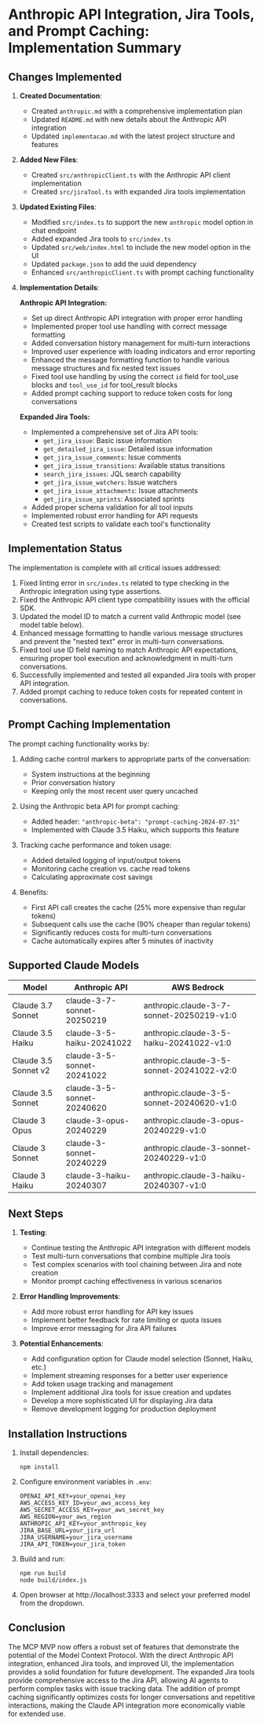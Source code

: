 # Anthropic API Integration, Jira Tools, and Prompt Caching: Implementation Summary

## Changes Implemented

1. **Created Documentation**:
   - Created `anthropic.md` with a comprehensive implementation plan
   - Updated `README.md` with new details about the Anthropic API integration
   - Updated `implementacao.md` with the latest project structure and features

2. **Added New Files**:
   - Created `src/anthropicClient.ts` with the Anthropic API client implementation
   - Created `src/jiraTool.ts` with expanded Jira tools implementation

3. **Updated Existing Files**:
   - Modified `src/index.ts` to support the new `anthropic` model option in chat endpoint
   - Added expanded Jira tools to `src/index.ts`
   - Updated `src/web/index.html` to include the new model option in the UI
   - Updated `package.json` to add the uuid dependency
   - Enhanced `src/anthropicClient.ts` with prompt caching functionality

4. **Implementation Details**:

   **Anthropic API Integration:**
   - Set up direct Anthropic API integration with proper error handling
   - Implemented proper tool use handling with correct message formatting
   - Added conversation history management for multi-turn interactions
   - Improved user experience with loading indicators and error reporting
   - Enhanced the message formatting function to handle various message structures and fix nested text issues
   - Fixed tool use handling by using the correct `id` field for tool_use blocks and `tool_use_id` for tool_result blocks
   - Added prompt caching support to reduce token costs for long conversations

   **Expanded Jira Tools:**
   - Implemented a comprehensive set of Jira API tools:
     - `get_jira_issue`: Basic issue information
     - `get_detailed_jira_issue`: Detailed issue information
     - `get_jira_issue_comments`: Issue comments
     - `get_jira_issue_transitions`: Available status transitions
     - `search_jira_issues`: JQL search capability
     - `get_jira_issue_watchers`: Issue watchers
     - `get_jira_issue_attachments`: Issue attachments
     - `get_jira_issue_sprints`: Associated sprints
   - Added proper schema validation for all tool inputs
   - Implemented robust error handling for API requests
   - Created test scripts to validate each tool's functionality

## Implementation Status

The implementation is complete with all critical issues addressed:

1. Fixed linting error in `src/index.ts` related to type checking in the Anthropic integration using type assertions.
2. Fixed the Anthropic API client type compatibility issues with the official SDK.
3. Updated the model ID to match a current valid Anthropic model (see model table below).
4. Enhanced message formatting to handle various message structures and prevent the "nested text" error in multi-turn conversations.
5. Fixed tool use ID field naming to match Anthropic API expectations, ensuring proper tool execution and acknowledgment in multi-turn conversations.
6. Successfully implemented and tested all expanded Jira tools with proper API integration.
7. Added prompt caching to reduce token costs for repeated content in conversations.

## Prompt Caching Implementation

The prompt caching functionality works by:

1. Adding cache control markers to appropriate parts of the conversation:
   - System instructions at the beginning
   - Prior conversation history
   - Keeping only the most recent user query uncached

2. Using the Anthropic beta API for prompt caching:
   - Added header: `"anthropic-beta": "prompt-caching-2024-07-31"`
   - Implemented with Claude 3.5 Haiku, which supports this feature

3. Tracking cache performance and token usage:
   - Added detailed logging of input/output tokens
   - Monitoring cache creation vs. cache read tokens
   - Calculating approximate cost savings

4. Benefits:
   - First API call creates the cache (25% more expensive than regular tokens)
   - Subsequent calls use the cache (90% cheaper than regular tokens)
   - Significantly reduces costs for multi-turn conversations
   - Cache automatically expires after 5 minutes of inactivity

## Supported Claude Models

| Model | Anthropic API | AWS Bedrock | 
|-------|---------------|-------------|
| Claude 3.7 Sonnet | claude-3-7-sonnet-20250219 | anthropic.claude-3-7-sonnet-20250219-v1:0 |
| Claude 3.5 Haiku | claude-3-5-haiku-20241022 | anthropic.claude-3-5-haiku-20241022-v1:0 |
| Claude 3.5 Sonnet v2 | claude-3-5-sonnet-20241022 | anthropic.claude-3-5-sonnet-20241022-v2:0 |
| Claude 3.5 Sonnet | claude-3-5-sonnet-20240620 | anthropic.claude-3-5-sonnet-20240620-v1:0 |
| Claude 3 Opus | claude-3-opus-20240229 | anthropic.claude-3-opus-20240229-v1:0 |
| Claude 3 Sonnet | claude-3-sonnet-20240229 | anthropic.claude-3-sonnet-20240229-v1:0 |
| Claude 3 Haiku | claude-3-haiku-20240307 | anthropic.claude-3-haiku-20240307-v1:0 |

## Next Steps

1. **Testing**:
   - Continue testing the Anthropic API integration with different models
   - Test multi-turn conversations that combine multiple Jira tools
   - Test complex scenarios with tool chaining between Jira and note creation
   - Monitor prompt caching effectiveness in various scenarios

2. **Error Handling Improvements**:
   - Add more robust error handling for API key issues
   - Implement better feedback for rate limiting or quota issues
   - Improve error messaging for Jira API failures

3. **Potential Enhancements**:
   - Add configuration option for Claude model selection (Sonnet, Haiku, etc.)
   - Implement streaming responses for a better user experience
   - Add token usage tracking and management
   - Implement additional Jira tools for issue creation and updates
   - Develop a more sophisticated UI for displaying Jira data
   - Remove development logging for production deployment

## Installation Instructions

1. Install dependencies:
   ```
   npm install
   ```

2. Configure environment variables in `.env`:
   ```
   OPENAI_API_KEY=your_openai_key
   AWS_ACCESS_KEY_ID=your_aws_access_key
   AWS_SECRET_ACCESS_KEY=your_aws_secret_key
   AWS_REGION=your_aws_region
   ANTHROPIC_API_KEY=your_anthropic_key
   JIRA_BASE_URL=your_jira_url
   JIRA_USERNAME=your_jira_username
   JIRA_API_TOKEN=your_jira_token
   ```

3. Build and run:
   ```
   npm run build
   node build/index.js
   ```

4. Open browser at http://localhost:3333 and select your preferred model from the dropdown.

## Conclusion

The MCP MVP now offers a robust set of features that demonstrate the potential of the Model Context Protocol. With the direct Anthropic API integration, enhanced Jira tools, and improved UI, the implementation provides a solid foundation for future development. The expanded Jira tools provide comprehensive access to the Jira API, allowing AI agents to perform complex tasks with issue tracking data. The addition of prompt caching significantly optimizes costs for longer conversations and repetitive interactions, making the Claude API integration more economically viable for extended use. 